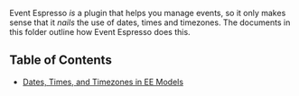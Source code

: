 Event Espresso *is* a plugin that helps you manage events, so it only makes sense that it _nails_ the use of dates, times and timezones.  The documents in this folder outline how Event Espresso does this.

## Table of Contents

- [Dates, Times, and Timezones in EE Models](dates-times-timezones-in-models.md)